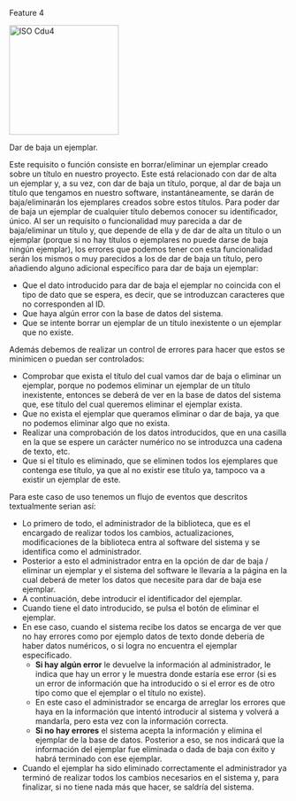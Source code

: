 Feature 4

<img width="198" alt="ISO Cdu4" src="https://github.com/RaulJDlCRUZ/Lorem-Software/assets/114583652/2c08cb14-cace-4af4-a949-e5e53c1d1d2e">

Dar de baja un ejemplar.

Este requisito o función consiste en borrar/eliminar un ejemplar creado sobre un título en nuestro proyecto. Este está relacionado con dar de alta un ejemplar y, a su vez, con dar de baja un título, porque, al dar de baja un título que tengamos en nuestro software, instantáneamente, se darán de baja/eliminarán los ejemplares creados sobre estos títulos.
Para poder dar de baja un ejemplar de cualquier título debemos conocer su identificador, único.
Al ser un requisito o funcionalidad muy parecida a dar de baja/eliminar un título y, que depende de ella y de dar de alta un título o un ejemplar (porque si no hay títulos o ejemplares no puede darse de baja ningún ejemplar), los errores que podemos tener con esta funcionalidad serán los mismos o muy parecidos a los de dar de baja un título, pero añadiendo alguno adicional específico para dar de baja un ejemplar:
- Que el dato introducido para dar de baja el ejemplar no coincida con el tipo de dato que se espera, es decir, que se introduzcan caracteres que no corresponden al ID.
- Que haya algún error con la base de datos del sistema.
- Que se intente borrar un ejemplar de un título inexistente o un ejemplar que no existe.

Además debemos de realizar un control de errores para hacer que estos se minimicen o puedan ser controlados:
-	Comprobar que exista el título del cual vamos dar de baja o eliminar un ejemplar, porque no podemos eliminar un ejemplar de un título inexistente, entonces se deberá de ver en la base de datos del sistema que, ese título del cual queremos eliminar el ejemplar exista.
- 	Que no exista el ejemplar que queramos eliminar o dar de baja, ya que no podemos eliminar algo que no exista.
-	Realizar una comprobación de los datos introducidos, que en una casilla en la que se espere un carácter numérico no se introduzca una cadena de texto, etc.
- 	Que si el título es eliminado, que se eliminen todos los ejemplares que contenga ese título, ya que al no existir ese título ya, tampoco va a existir un ejemplar de este.

Para este caso de uso tenemos un flujo de eventos que descritos textualmente serian así:
- Lo primero de todo, el administrador de la biblioteca, que es el encargado de realizar todos los cambios, actualizaciones, modificaciones de la biblioteca entra al software del sistema y se identifica como el administrador.
- Posterior a esto el administrador entra en la opción de dar de baja / eliminar un ejemplar y el sistema del software le llevaría a la página en la cual deberá de meter los datos que necesite para dar de baja ese ejemplar.
- A continuación, debe introducir el identificador del ejemplar.
- Cuando tiene el dato introducido, se pulsa el botón de eliminar el ejemplar.
- En ese caso, cuando el sistema recibe los datos se encarga de ver que no hay errores como por ejemplo datos de texto donde debería de haber datos numéricos, o si logra no encuentra el ejemplar especificado.
    - **Si hay algún error** le devuelve la información al administrador, le indica que hay un error y le muestra donde estaría ese error (si es un error de información que ha introducido o si el error es de otro tipo como que el ejemplar o el título no existe).
    - En este caso el administrador se encarga de arreglar los errores que haya en la información que intentó introducir al sistema y volverá a mandarla, pero esta vez con la información correcta.
    - **Si no hay errores** el sistema acepta la información y elimina el ejemplar de la base de datos. Posterior a eso, se nos indicará que la información del ejemplar fue eliminada o dada de baja con éxito y habrá terminado con ese ejemplar.
- Cuando el ejemplar ha sido eliminado correctamente el administrador ya terminó de realizar todos los cambios necesarios en el sistema y, para finalizar, si no tiene nada más que hacer, se saldría del sistema.



